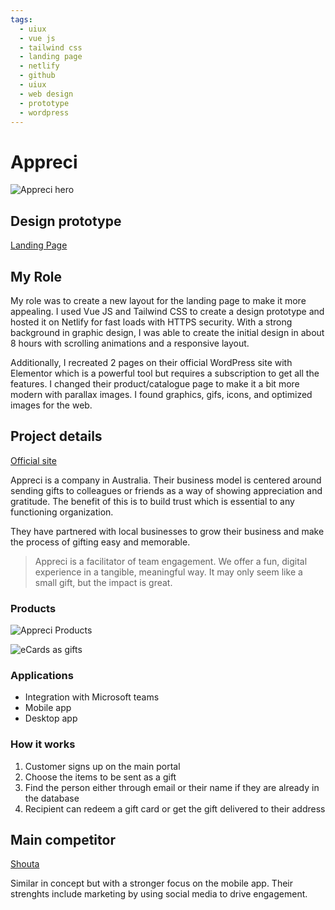 ```yaml
---
tags:
  - uiux
  - vue js
  - tailwind css
  - landing page
  - netlify
  - github
  - uiux
  - web design
  - prototype
  - wordpress
---
```


# Appreci

![Appreci hero](/work/uiux/appreci/appreci-hero.png)

## Design prototype

[Landing Page](https://appreci.netlify.app)

## My Role
My role was to create a new layout for the landing page to make it more appealing.  I used Vue JS and Tailwind CSS to create a design prototype and hosted it on Netlify for fast loads with HTTPS security.  With a strong background in graphic design, I was able to create the initial design in about 8 hours with scrolling animations and a responsive layout.   

Additionally, I recreated 2 pages on their official WordPress site with Elementor which is a powerful tool but requires a subscription to get all the features.  I changed their product/catalogue page to make it a bit more modern with parallax images.  I found graphics, gifs, icons, and optimized images for the web.  

## Project details

[Official site](https://appreci.io)

Appreci is a company in Australia. Their business model is centered around sending gifts to colleagues or friends as a way of showing appreciation and gratitude.  The benefit of this is to build trust which is essential to any functioning organization.

They have partnered with local businesses to grow their business and make the process of gifting easy and memorable.

>Appreci is a facilitator of team engagement. We offer a fun, digital experience in a tangible, meaningful way. It may only seem like a small gift, but the impact is great.

### Products

![Appreci Products](/work/uiux/appreci/appreci-products.png)

![eCards as gifts](/work/uiux/appreci/appreci-ecards.png)

### Applications

- Integration with Microsoft teams
- Mobile app
- Desktop app

### How it works

1. Customer signs up on the main portal
2. Choose the items to be sent as a gift
3. Find the person either through email or their name if they are already in the database
4. Recipient can redeem a gift card or get the gift delivered to their address

## Main competitor

[Shouta](https://www.shouta.co/)

Similar in concept but with a stronger focus on the mobile app.  Their strenghts include marketing by using social media to drive engagement. 